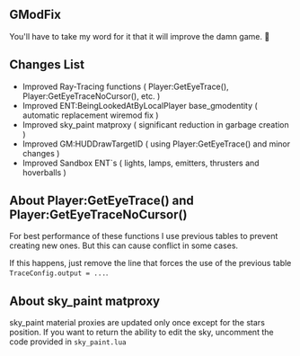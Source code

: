 ## GModFix
You'll have to take my word for it that it will improve the damn game. 🦷

## Сhanges List
- Improved Ray-Tracing functions ( Player:GetEyeTrace(), Player:GetEyeTraceNoCursor(), etc. )
- Improved ENT:BeingLookedAtByLocalPlayer base_gmodentity ( automatic replacement wiremod fix )
- Improved sky_paint matproxy ( significant reduction in garbage creation )
- Improved GM:HUDDrawTargetID ( using Player:GetEyeTrace() and minor changes )
- Improved Sandbox ENT`s ( lights, lamps, emitters, thrusters and hoverballs )

## About Player:GetEyeTrace() and Player:GetEyeTraceNoCursor()
For best performance of these functions I use previous tables to prevent creating new ones. But this can cause conflict in some cases. 

If this happens, just remove the line that forces the use of the previous table `TraceConfig.output = ...`. 

## About sky_paint matproxy
sky_paint material proxies are updated only once except for the stars position. If you want to return the ability to edit the sky, uncomment the code provided in `sky_paint.lua`